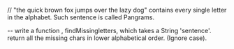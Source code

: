// "the quick brown fox jumps over the lazy dog" contains every single letter in the alphabet. Such sentence is called Pangrams.

-- write a function , findMissingletters, which takes a String 'sentence'. return all the missing chars in lower alphabetical order. (Ignore case).